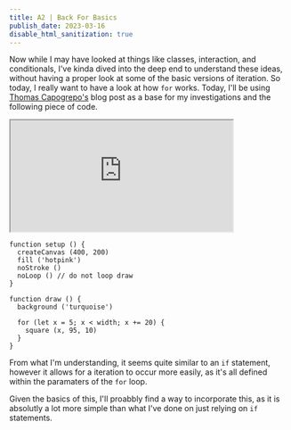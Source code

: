 ```yaml
---
title: A2 | Back For Basics
publish_date: 2023-03-16
disable_html_sanitization: true
---
```


Now while I may have looked at things like classes, interaction, and conditionals, I've kinda dived into the deep end to understand these ideas, without having a proper look at some of the basic versions of iteration. So today, I really want to have a look at how `for` works. Today, I'll be using [Thomas Capogrepo's](http://thomas.capogre.co/rmit/ccs/2022/08/21/iteration.html) blog post as a base for my investigations and the following piece of code.

<iframe src="https://editor.p5js.org/capogreco/full/nrXXEXOBN" width="400" height="200"></iframe>

```
function setup () {
  createCanvas (400, 200)
  fill ('hotpink')
  noStroke ()
  noLoop () // do not loop draw 
}

function draw () {
  background ('turquoise')
  
  for (let x = 5; x < width; x += 20) {
    square (x, 95, 10)
  }  
}
```

From what I'm understanding, it seems quite similar to an `if` statement, however it allows for a iteration to occur more easily, as it's all defined within the paramaters of the `for` loop.

Given the basics of this, I'll proabbly find a way to incorporate this, as it is absolutly a lot more simple than what I've done on just relying on `if` statements.